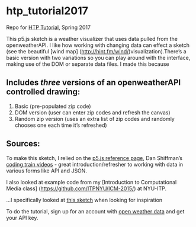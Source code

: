 # htp_tutorial2017
Repo for [HTP Tutorial](http://www.hackthepatriarchybaltimore.com/), Spring 2017

This p5.js sketch is a weather visualizer that uses data pulled from the openweatherAPI.  I like how working with changing data can effect a sketch (see the beautiful [wind map] (http://hint.fm/wind/)visualization).There’s a basic version with two variations so you can play around with the interface, making use of the DOM or separate data files. I made this because

## Includes *three* versions of an openweatherAPI controlled drawing:

1. Basic (pre-populated zip code)
2. DOM version (user can enter zip codes and refresh the canvas)
3. Random zip version (uses an extra list of zip codes and randomly chooses one each time it’s refreshed)

## Sources:
To make this sketch, I relied on the [p5.js reference page](http://p5js.org/reference/), Dan Shiffman’s [coding train videos](https://www.youtube.com/user/shiffman) - great introduction/refresher to working with data in various forms like API and JSON.

I also looked at example code from my [Introduction to Computational Media class] (https://github.com/ITPNYU/ICM-2015/) at NYU-ITP.

…I specifically looked at [this sketch](https://github.com/ITPNYU/ICM-2015/blob/master/03_interaction/for_loops5/sketch.js) when looking for inspiration  
 
To do the tutorial, sign up for an account with [open weather data](http://openweathermap.org/) and get your API key.




